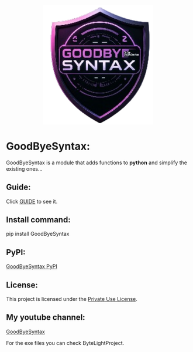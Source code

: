 <p align="center">
  <img src="Ast/GBShiels.png" alt="GBShiels" width="300">
</p>

# GoodByeSyntax:
GoodByeSyntax is a module that adds functions to **python** and simplify the existing ones...

## Guide:
Click [GUIDE](GUIDE.md) to see it.

## Install command:
pip install GoodByeSyntax

## PyPI:
[GoodByeSyntax PyPI](https://pypi.org/project/GoodByeSyntax/)

## License:
This project is licensed under the [Private Use License](LICENSE.md).

## My youtube channel:
[GoodByeSyntax](https://www.youtube.com/@GBS.official0)

For the exe files you can check ByteLightProject.
